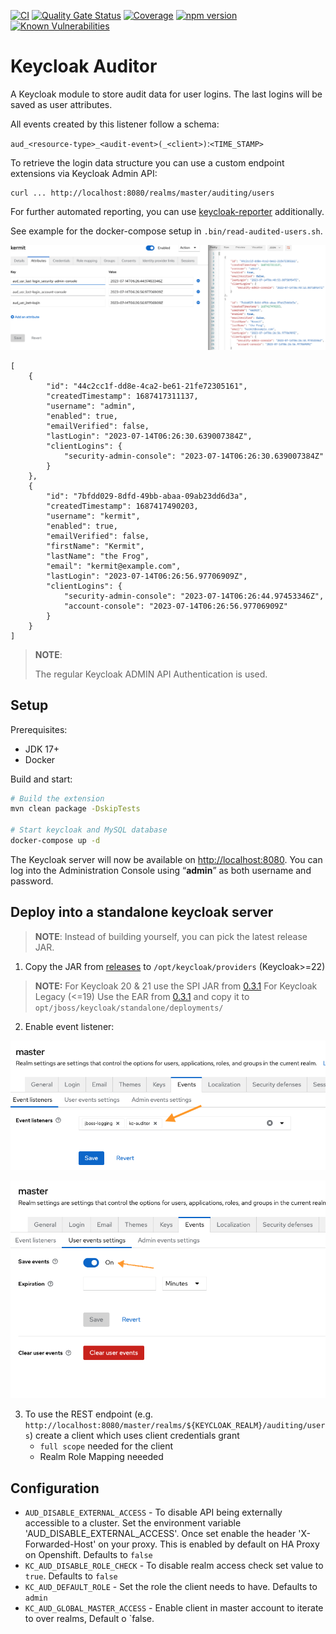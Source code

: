 [![CI](https://github.com/ContinuousSecurityTooling/keycloak-auditor/actions/workflows/build.yml/badge.svg)](https://github.com/ContinuousSecurityTooling/keycloak-auditor/actions/workflows/build.yml)
[![Quality Gate Status](https://sonarcloud.io/api/project_badges/measure?project=ContinuousSecurityTooling_keycloak-auditor&metric=alert_status)](https://sonarcloud.io/dashboard?id=ContinuousSecurityTooling_keycloak-auditor)
[![Coverage](https://sonarcloud.io/api/project_badges/measure?project=ContinuousSecurityTooling_keycloak-auditor&metric=coverage)](https://sonarcloud.io/dashboard?id=ContinuousSecurityTooling_keycloak-auditor)
[![npm version](https://badge.fury.io/js/@continuoussecuritytooling%2Fkeycloak-auditor.svg)](https://www.npmjs.com/package/@continuoussecuritytooling/keycloak-auditor)
[![Known Vulnerabilities](https://snyk.io/test/github/ContinuousSecurityTooling/keycloak-auditor/badge.svg)](https://snyk.io/test/github/ContinuousSecurityTooling/keycloak-auditor)

# Keycloak Auditor

A Keycloak module to store audit data for user logins. The last logins will be saved as user attributes.

All events created by this listener follow a schema:

`aud_<resource-type>_<audit-event>(_<client>)`:`<TIME_STAMP>`

To retrieve the login data structure you can use a custom endpoint extensions via Keycloak Admin API:
```
curl ... http://localhost:8080/realms/master/auditing/users
```

For further automated reporting, you can use [keycloak-reporter](https://github.com/ContinuousSecurityTooling/keycloak-reporter) additionally.

See example for the docker-compose setup in `.bin/read-audited-users.sh`.

![](.docs/example_user-auditing.png)

```
[
    {
        "id": "44c2cc1f-dd8e-4ca2-be61-21fe72305161",
        "createdTimestamp": 1687417311137,
        "username": "admin",
        "enabled": true,
        "emailVerified": false,
        "lastLogin": "2023-07-14T06:26:30.639007384Z",
        "clientLogins": {
            "security-admin-console": "2023-07-14T06:26:30.639007384Z"
        }
    },
    {
        "id": "7bfdd029-8dfd-49bb-abaa-09ab23dd6d3a",
        "createdTimestamp": 1687417490203,
        "username": "kermit",
        "enabled": true,
        "emailVerified": false,
        "firstName": "Kermit",
        "lastName": "the Frog",
        "email": "kermit@example.com",
        "lastLogin": "2023-07-14T06:26:56.97706909Z",
        "clientLogins": {
            "security-admin-console": "2023-07-14T06:26:44.97453346Z",
            "account-console": "2023-07-14T06:26:56.97706909Z"
        }
    }
]
```

>**NOTE**:
>
> The regular Keycloak ADMIN API Authentication is used.

## Setup

Prerequisites:
* JDK 17+
* Docker

Build and start:

```bash
# Build the extension
mvn clean package -DskipTests

# Start keycloak and MySQL database
docker-compose up -d
```

The Keycloak server will now be available on <http://localhost:8080>. You can log into the Administration Console using “**admin**” as both username and password.

## Deploy into a standalone keycloak server

>**NOTE**:
> Instead of building yourself, you can pick the latest release JAR.

1. Copy the JAR from [releases](https://github.com/ContinuousSecurityTooling/keycloak-auditor/releases/latest) to `/opt/keycloak/providers` (Keycloak>=22)
> **NOTE:**
For Keycloak 20 & 21 use the SPI JAR from [0.3.1](https://github.com/ContinuousSecurityTooling/keycloak-auditor/releases/tag/v0.3.1)
For Keycloak Legacy (<=19) Use the EAR from [0.3.1](https://github.com/ContinuousSecurityTooling/keycloak-auditor/releases/tag/v0.3.1) and copy it to `opt/jboss/keycloak/standalone/deployments/`
2. Enable event listener:

![](.docs/keycloak-realm-event-config-step1.png)

![](.docs/keycloak-realm-event-config-step2.png)

3. To use the REST endpoint (e.g. `http://localhost:8080/master/realms/${KEYCLOAK_REALM}/auditing/users`) create a client which uses client credentials grant
   * `full scope` needed for the client
   * Realm Role Mapping neeeded

## Configuration

* `AUD_DISABLE_EXTERNAL_ACCESS` - To disable API being externally accessible to a cluster. Set the environment variable 'AUD_DISABLE_EXTERNAL_ACCESS'. Once set enable the header 'X-Forwarded-Host' on your proxy. This is enabled by default on HA Proxy on Openshift. Defaults to `false`
* `KC_AUD_DISABLE_ROLE_CHECK` - To disable realm access check set value to `true`. Defaults to `false`
* `KC_AUD_DEFAULT_ROLE` - Set the role the client needs to have. Defaults to `admin`
* `KC_AUD_GLOBAL_MASTER_ACCESS` - Enable client in master account to iterate to over realms, Default o `false.
